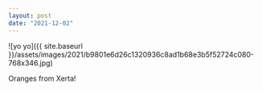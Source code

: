 ```yaml
---
layout: post
date: "2021-12-02"
---
```


![yo yo]({{ site.baseurl }}/assets/images/2021/b9801e6d26c1320936c8ad1b68e3b5f52724c080-768x346.jpg)

Oranges from Xerta!
